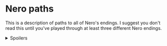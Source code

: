 # Nero paths

This is a description of paths to all of Nero's endings.
I suggest you don't read this until you've played through
at least three different Nero endings.

<details>
  <summary>
    Spoilers
  </summary>

Are you sure you want to see this?
Nero's story has many hints for all the endings,
and this description reveals many things that are
much more fun to discover yourself.

<details>
  <summary>
    Yes, spoil me
  </summary>

## 1st Floor
- There are two solutions to the 1st floor: Easy and Hard.
- Hard requires doing the right things before Ivex leaves.
- Easy is available after Ivex leaves, if the player misses the Hard solution.

### 1st Floor Moods
Nero has 5 different moods when interacting with Ivex. They're mostly flavor.
There's only one path that requires a specific mood.
<details>

- Nero's initial choice is 3 options that converge on Ivex intro, but each
  option gets there in a different mood/state.
  - (1) Ivex punches Nero's balls, which puts Nero in "abused" mood.
    - "abused" affects many descriptions, but doesn't change paths
      except in one place.
    - Several later choices can also make Ivex angry and trigger "abused".
  - (2) Ivex removes Nero's clothes, which puts Nero in "naked" mood.
    - "naked" just affects descriptions.
    - At several later points, Ivex will remove Nero's clothes if he's
      not already naked.
    - Nero is always naked before Ivex leaves.
    - Becoming naked also asks barbs/smooth. There are 4 variants of this:
      Mica, Pevin, glitch, and a skip-story option if the player's already
      seen that story in a previous playthrough.
  - (3) "normal" mood. Neither "abused" or "naked".
- Another mood "subby" can be triggered by taking the right choices when
  talking to Ivex. This is needed for reaching one ending.
- Another mood "super-horny" is triggered when the candle has been lit for
  a while. This changes most descriptions, and some actions.
</details>

### 1st Floor Easy
The easy solution is 4 steps that can be done
before or after Ivex leaves, and 1 step that
must be done after he leaves.

It's a simple sequence of choices and actions.
The game strongly nudges the player in the right direction.

A player will probably find this on their 1st or 2nd playthrough.

<details>

- At the Ivex-gone restart point, Nero is bound to the cross, Ivex is gone, the
  candle is lit.
- Player can do 6 looks and 3 actions before the candle is maxed.
- Most actions here are not useful. They're either teases, or they provide
  hints for the next attempt at 1st Floor Hard.
- These actions can be done earlier, or can be done here:
  - (1) Try casting any spell.
  - In any order:
    - (2) Cast mage-sight.
    - (3) Look at the mirror to see the grav-gems.
  - (4) Look at the grav gems with mage-sight.
  - Optional: Ask Ivex about the grav gems before he leaves, for a hint.
- (5) When the candle is at max, and Nero has seen the grav gems with
  mage-sight, Struggle will disrupt the grav gems.
  - Anything other than struggling will fail.
  - This is basically be a 50/50 choice if the player misses the hints.
  - On failure, Nero is overwhelmed by lust, and Ivex returns.
    - Bad Ending: Tamed Mild - cooperate
    - Bad Ending: Tamed Harsh - resist
- After disrupting the grav gems, there's a choice between getting the knife
  first or snuffing the candle first. Unlike Drekkar's story, both options
  succeed. There's no trap here.
- Easy solution will break the mirror, making it unavailable on the 2nd Floor,
  and making the 2nd Floor Easy solution unavailable.
- There are additional Bad Endings here:
  - Bad Ending: Caged Mild - paw off before leaving.
  - Bad Ending: Caged Harsh - paw off with wand before leaving. This is meant
    to be a little hard to find.
</details>

### 1st Floor Hard
The hard solution has 9 steps that must be done before Ivex leaves.
It's designed to be unlikely to be found on the
1st playthrough, but not too hard to find after a few more playthroughs.

It's basically an information puzzle. There are a lot of things to look at
and poke at, but many of them are red herrings, and there's only a limited
amount of time to do the right sequence of actions.

Whenever a player does the easy solution, they can learn a few more steps
of the hard solution. They're likely to know the whole solution by
the 4th or 5th playthrough.

<details>

- (1) Look at the bottle, discover it's a poltergeist device.
  - This should be easy. There are a lot of distractions, but there's plenty
    of time to stumble onto it.
  - If the player doesn't find it on 1st playthrough, they might fail the easy
    escape. 2nd playthrough should pass the easy escape, which gives a lot more
    time to look around and find the poltergeist device.
- These steps can be done before (1):
  - (2) Try casting any spell.
  - (3) Cast mage-sight.
  - (4) Connect to the Sprite.
- Player will probably be here on 1st - 2rd playthrough.
- (5) Ask the Sprite for access to the poltergeist device.
- Sprite now asks for device name.
- (6) Ask Ivex about the poltergeist device to get the name.
  - This can be done earlier, anytime after (1).
  - It's possible for this to need another playthrough, if Ivex has left.
    But if the player is here on the 2rd playthrough, they've probably looked
    at the bottle early enough to have time to ask Ivex. So this probably
    doesn't need another playthrough.
- (7) Ask the Sprite for access to the named device.
- Sprite now asks Nero to touch the hole.
- (8) Ask Ivex about the cards.
  - This is a little tricky. There are several red herrings. It's possible
    that Ivex will leave before the player finds this.
  - If Ivex leaves, the Easy escape gives the player plenty of time to find
    the hole.
- Player will probably be here on 1st - 3rd playthrough.
- Sprite now asks Nero for password.
- (9) Ask Ivex about the snow globe.
  - This is very unlikely to happen on 1st playthrough. There's no hint about
    this before all the other steps are finished, and there are many other
    possible passwords.
  - If the player doesn't get this before Ivex leaves, the Easy escape
    automatically gives the player the password.
- Player will probably be here on 2nd - 4th playthrough.
- The password is a big tease:
  - There's a moment when it seems like it succeeds, and then it becomes
    another failure.
  - Ivex catches on to what the player is doing, denies access to the password,
    and applies extreme torture with another grav ball.
  - Player goes through another section that feels like "crap, another
    obstacle, what else do I have to do to get past this."
  - But this turns out to actually work anyway. Nero is free.
- The mirror is saved. It can be used for 2nd Floor Easy escape.
- There's a special Bad Ending here that's meant to be hard to find.
  - Bad Ending: Broken
    - You must have seen Mica and Pevin already in other playthroughs.
    - Pick the neutral starting option (not naked or abused).
    - Follow the dialog branches to subby. Should get the "Barbs?" glitch.
    - Finish the hard escape.
    - Use the wand.
</details>

## 2nd Floor
- Under construction. This is the plan, not implemented yet.
- There are two solutions to the 2nd floor: Easy and Hard.

### 2nd Floor Easy
The easy solution requires doing the 1st Floor Hard solution.
It has 4 steps, and it's very easy, basically a reward for
finding 1st Floor Hard.

<details>

- Player has done 1st Floor Hard. Nero escaped 1st floor and has the mirror.
- (1) Read spellbook, to find out about gems and teleport spell.
- (2) Use mirror and poltergeist device in lion room to immobilize lion.
- (3) Get a blank gem from the lion room.
- (4) Energize the gem with teleport.
- (5) Teleport out.
</details>

### 2nd Floor Hard
The hard solution has 14 steps.
It's basically a clockwork timing puzzle.
It's a little tricky, but there are several retryable loops,
so it's pretty forgiving.

The bad endings here don't have much warning, but once a player has
reached a bad ending, it's pretty obvious how to avoid it on the
next playthrough.

The player will probably need a few playthroughs to get this right.
The choices are pretty narrow, so it's probably easier than 1st Floor Hard.

<details>

- Nero escaped 1st floor but doesn't have the mirror.
- This is a somewhat tricky timing puzzle.
- Nero needs the gem in the blob.
  - Nero is not going to enter the blob without a way to escape, which is
    wearing the ring.
  - The ring has a short timer:
    - Wearing it makes it glow green.
    - After one action, it glows yellow.
    - If Nero doesn't take it off when it's yellow, it turns red and locks on.
      - Bad Ending: Overwhelmed Mild - lion is not following or hunting.
      - Bad Ending: Overwhelmed Harsh - lion is following.
      - Bad Ending: Wrecked - lion is hunting.
  - Entering the blob alone will not get the gem.
    - This can be repeated, as long as the player removes the ring after.
    - After two failures, suggest doing something else.
  - Nero needs to get the lion to enter the blob with him, which distracts
    the blob enough to let Nero get the gem.
    - Nero is not able to overpower the lion.
    - Nero has to get the lion to chase him into the blob.
  - The lion has two chase modes:
    - "Follow" is slow and relentless.
      - Nero can evade the lion indefinitely in a room, and take any number
        of actions in the room.
      - Moving to another room will drop everything Nero is holding, but not
        the ring if he's wearing it.
      - The lion is not going to chase Nero into the blob.
    - "Hunt" is fast and feral:
      - After any action, Nero is forced into an adjacent room after dropping
        everything (but not the ring, if he's wearing it).
      - The lion will chase Nero into the blob.
    - TODO: need a timing subtlety that allows Nero to get enthralled and
      hunted while wearing ring
  - Nero has to start the lion hunting before wearing the ring. The other
    order never works:
    - Put on ring, it turns green.
    - Start lion hunting, ring turns yellow and Nero is starting to feel stiff.
    - Any action other than removing the ring will fail to evade the lion.
      - Bad Ending: Wrecked. (and thrall is involved somehow)
  - To enter the blob with the lion:
    - Nero has to be wearing the ring, and the lion has to be hunting.
    - He can't start this in the Extraction room:
      - Start lion hunting.
      - Put on ring, it turns green, the lion hunts him into the Hallway.
      - Move back to extraction room, the ring turns yellow.
      - He now has to take off the ring, or get caught by the lion.
    - So Nero has to start in the hallway:
      - Start lion hunting.
      - Put on ring, it turns green, lion hunts him into the Extraction room.
      - Dive into the blob, lion chases him in.
  - The next problem is, the door to the Extraction room is on a timer.
    - From the Hallway, touching the gem on the door will cause it to play
      a fanfare, then open the next turn, then close the turn after.
    - This is what the statue is for.
      - Pulling down the statue will start it falling.
      - Next turn, Nero starts the lion hunting. The statue hits the door gem,
        and the door opens.
      - Nero puts on the ring, the door is still open, the lion hunts him
        into the extraction room.
  - Note: it isn't possible to escape if the player starts the lion hunting
    earlier.
    - To keep the dead-end short, Nero loses the ring entirely if he's holding
      it, not wearing it, when hunted into another room.
    - TODO: This still might be too frustrating? Add generous hints on this
      failure path, or maybe simplfiy the puzzle by removing the door delay
      entirely.
- This is the complete list of steps needed to escape:
  - (1) Read journal, to find out about the gem in blob.
  - (2) Look at blob, see the gem.
  - (3) Find the ring.
  - (4) Optional: Drop ring in hallway.
  - (5) Talk to lion, start lion following.
  - (6) If holding ring, wear ring, it's now green.
  - (7) Go to hallway, ring is now yellow.
  - (8) Remove ring, or pick up ring.
  - (9) Pull Ivex statue, which starts falling.
  - (10) Talk to lion, start lion in "hunt" mode. Statue falls on door.
    Door opens.
  - (11) Wear ring, it's now green. Door is open, and lion hunts Nero into
    Extraction room.
  - (12) Dive into blob, lion jumps in too.
  - (13) Lion distracts blob long enough that Nero can get the gem.
  - (14) Teleport out. Once Nero is out, he has magic back and can defuse
    the ring.
- Ways to fail
  - Wear the ring too long:
    - Bad Ending: Overwhelmed Mild - lion is not following or hunting.
    - Bad Ending: Overwhelmed Harsh - lion is following.
    - Bad Ending: Wrecked - lion is hunting (and probably Thrall is involved).
  - Lose ring while hunted:
    - Bad Ending: Hunted Mild - cooperate.
    - Bad Ending: Hunted Harsh - resist.
  - Neither of these has much warning before it happens, but once the player
    knows they can happen, they're easy to avoid:
    - Take off the ring as soon as it's yellow.
    - Don't activate lion hunting until everything is ready.
- So this is solvable on 1st - 4th playthrough (1st: fail 1F escape, 2nd: fail
  with ring, 3rd: fail with lion), but the timing puzzle may take several tries
  to get right.
</details>
</details>
</details>
